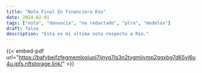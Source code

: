 ```yaml
---
title: "Nota Final En Financiera Río"
date: 2024-02-01
tags: ["nota", "denuncia", "no redactado", "plra", "modelos"]
draft: false
description: "Esta es mi ultima nota respecto a Rio."
---
```




{{< embed-pdf url="https://bafybeifzfegmemloxiupl7ijnyg7ls3n2tvgmiivmp2ggxbg7d65yl6u4u.ipfs.nftstorage.link/" >}}




